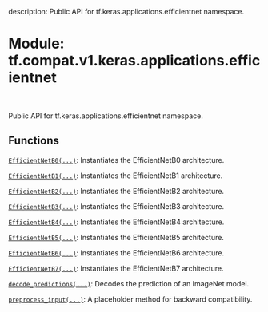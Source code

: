 description: Public API for tf.keras.applications.efficientnet namespace.

<div itemscope itemtype="http://developers.google.com/ReferenceObject">
<meta itemprop="name" content="tf.compat.v1.keras.applications.efficientnet" />
<meta itemprop="path" content="Stable" />
</div>

# Module: tf.compat.v1.keras.applications.efficientnet

<!-- Insert buttons and diff -->

<table class="tfo-notebook-buttons tfo-api nocontent" align="left">

</table>



Public API for tf.keras.applications.efficientnet namespace.



## Functions

[`EfficientNetB0(...)`](../../../../../tf/keras/applications/efficientnet/EfficientNetB0.md): Instantiates the EfficientNetB0 architecture.

[`EfficientNetB1(...)`](../../../../../tf/keras/applications/efficientnet/EfficientNetB1.md): Instantiates the EfficientNetB1 architecture.

[`EfficientNetB2(...)`](../../../../../tf/keras/applications/efficientnet/EfficientNetB2.md): Instantiates the EfficientNetB2 architecture.

[`EfficientNetB3(...)`](../../../../../tf/keras/applications/efficientnet/EfficientNetB3.md): Instantiates the EfficientNetB3 architecture.

[`EfficientNetB4(...)`](../../../../../tf/keras/applications/efficientnet/EfficientNetB4.md): Instantiates the EfficientNetB4 architecture.

[`EfficientNetB5(...)`](../../../../../tf/keras/applications/efficientnet/EfficientNetB5.md): Instantiates the EfficientNetB5 architecture.

[`EfficientNetB6(...)`](../../../../../tf/keras/applications/efficientnet/EfficientNetB6.md): Instantiates the EfficientNetB6 architecture.

[`EfficientNetB7(...)`](../../../../../tf/keras/applications/efficientnet/EfficientNetB7.md): Instantiates the EfficientNetB7 architecture.

[`decode_predictions(...)`](../../../../../tf/keras/applications/efficientnet/decode_predictions.md): Decodes the prediction of an ImageNet model.

[`preprocess_input(...)`](../../../../../tf/keras/applications/efficientnet/preprocess_input.md): A placeholder method for backward compatibility.

